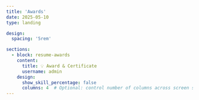 ```yaml
---
title: 'Awards'
date: 2025-05-10
type: landing

design:
  spacing: '5rem'

sections:
  - block: resume-awards
    content:
      title: 💡 Award & Certificate
      username: admin
    design:
      show_skill_percentage: false
      columns: 4  # Optional: control number of columns across screen sizes
---
```


